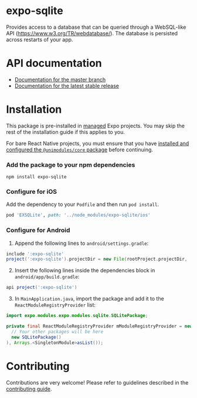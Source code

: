 # expo-sqlite

Provides access to a database that can be queried through a WebSQL-like API (https://www.w3.org/TR/webdatabase/). The database is persisted across restarts of your app.

# API documentation

- [Documentation for the master branch](https://github.com/expo/expo/blob/master/docs/pages/versions/unversioned/sdk/sqlite.md)
- [Documentation for the latest stable release](https://docs.expo.io/versions/latest/sdk/sqlite/)

# Installation

This package is pre-installed in [managed](https://docs.expo.io/versions/latest/introduction/managed-vs-bare/) Expo projects. You may skip the rest of the installation guide if this applies to you.

For bare React Native projects, you must ensure that you have [installed and configured the `@unimodules/core` package](https://github.com/unimodules/core) before continuing.

### Add the package to your npm dependencies

```
npm install expo-sqlite
```

### Configure for iOS

Add the dependency to your `Podfile` and then run `pod install`.

```ruby
pod 'EXSQLite', path: '../node_modules/expo-sqlite/ios'
```

### Configure for Android

1. Append the following lines to `android/settings.gradle`:

```gradle
include ':expo-sqlite'
project(':expo-sqlite').projectDir = new File(rootProject.projectDir, '../node_modules/expo-sqlite/android')
```

2. Insert the following lines inside the dependencies block in `android/app/build.gradle`:
```gradle
api project(':expo-sqlite')
```

3. In `MainApplication.java`, import the package and add it to the `ReactModuleRegistryProvider` list:
```java
import expo.modules.expo.modules.sqlite.SQLitePackage;
```
```java
private final ReactModuleRegistryProvider mModuleRegistryProvider = new ReactModuleRegistryProvider(Arrays.<Package>asList(
  // Your other packages will be here
  new SQLitePackage()
), Arrays.<SingletonModule>asList());
```

# Contributing

Contributions are very welcome! Please refer to guidelines described in the [contributing guide]( https://github.com/expo/expo#contributing).
